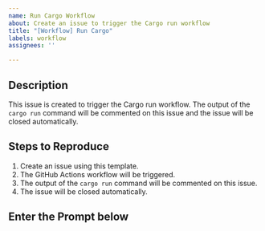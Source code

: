 ```yaml
---
name: Run Cargo Workflow
about: Create an issue to trigger the Cargo run workflow
title: "[Workflow] Run Cargo"
labels: workflow
assignees: ''

---
```


## Description

This issue is created to trigger the Cargo run workflow. The output of the `cargo run` command will be commented on this issue and the issue will be closed automatically.

## Steps to Reproduce

1. Create an issue using this template.
2. The GitHub Actions workflow will be triggered.
3. The output of the `cargo run` command will be commented on this issue.
4. The issue will be closed automatically.

## Enter the Prompt below
